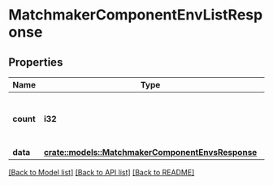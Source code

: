 # MatchmakerComponentEnvListResponse

## Properties

Name | Type | Description | Notes
------------ | ------------- | ------------- | -------------
**count** | **i32** | Number of matchmaker component envs for the component. | 
**data** | [**crate::models::MatchmakerComponentEnvsResponse**](MatchmakerComponentEnvsResponse.md) |  | 

[[Back to Model list]](../README.md#documentation-for-models) [[Back to API list]](../README.md#documentation-for-api-endpoints) [[Back to README]](../README.md)


